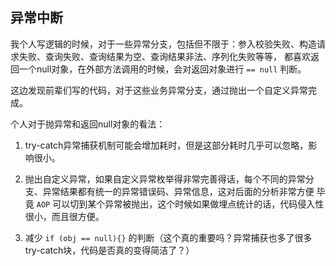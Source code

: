 ## 异常中断

我个人写逻辑的时候，对于一些异常分支，包括但不限于：参入校验失败、构造请求失败、查询失败、查询结果为空、查询结果非法、序列化失败等等，
都喜欢返回一个null对象，在外部方法调用的时候，会对返回对象进行 `== null` 判断。

这边发现前辈们写的代码，对于这些业务异常分支，通过抛出一个自定义异常完成。

个人对于抛异常和返回null对象的看法：
1. try-catch异常捕获机制可能会增加耗时，但是这部分耗时几乎可以忽略，影响很小。

2. 抛出自定义异常，如果自定义异常枚举得非常完善得话，每个不同的异常分支、异常结果都有统一的异常错误码、异常信息，这对后面的分析非常方便
毕竟 `AOP` 可以切到某个异常被抛出，这个时候如果做埋点统计的话，代码侵入性很小，而且很方便。

3. 减少 `if (obj == null){}` 的判断（这个真的重要吗？异常捕获也多了很多try-catch块，代码是否真的变得简洁了？）